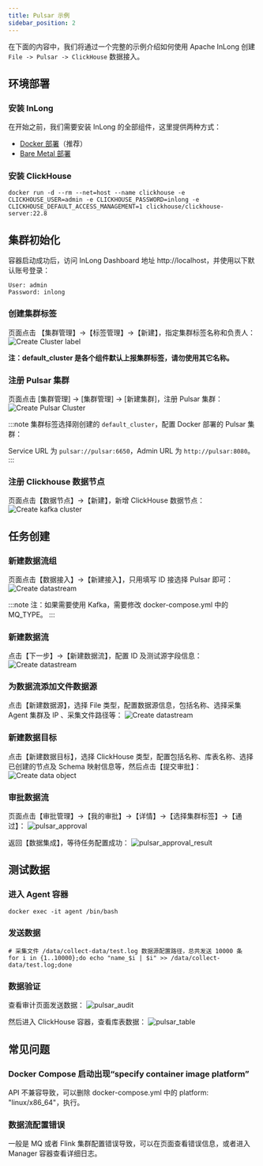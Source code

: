 ```yaml
---
title: Pulsar 示例
sidebar_position: 2
---
```


在下面的内容中，我们将通过一个完整的示例介绍如何使用 Apache InLong 创建 `File -> Pulsar -> ClickHouse` 数据接入。

## 环境部署
### 安装 InLong
在开始之前，我们需要安装 InLong 的全部组件，这里提供两种方式：
- [Docker 部署](deployment/docker.md)（推荐）
- [Bare Metal 部署](deployment/bare_metal.md)

### 安装 ClickHouse
```shell
docker run -d --rm --net=host --name clickhouse -e CLICKHOUSE_USER=admin -e CLICKHOUSE_PASSWORD=inlong -e CLICKHOUSE_DEFAULT_ACCESS_MANAGEMENT=1 clickhouse/clickhouse-server:22.8
```

## 集群初始化
容器启动成功后，访问 InLong Dashboard 地址 http://localhost，并使用以下默认账号登录：
```properties
User: admin
Password: inlong
```

### 创建集群标签
页面点击 【集群管理】->【标签管理】->【新建】，指定集群标签名称和负责人：
![Create Cluster label](img/file_clickhouse/create_cluster_label.png)

**注：default_cluster 是各个组件默认上报集群标签，请勿使用其它名称。**

### 注册 Pulsar 集群
页面点击 [集群管理] -> [集群管理] -> [新建集群]，注册 Pulsar 集群：
![Create Pulsar Cluster](img/file_clickhouse/create_pulsar_cluster.png)

:::note
集群标签选择刚创建的 `default_cluster`，配置 Docker 部署的 Pulsar 集群：

Service URL 为 `pulsar://pulsar:6650`，Admin URL 为 `http://pulsar:8080`。
:::

### 注册 Clickhouse 数据节点
页面点击【数据节点】->【新建】，新增 ClickHouse 数据节点：
![Create kafka cluster](img/file_clickhouse/datanode.png)

## 任务创建
### 新建数据流组
页面点击【数据接入】->【新建接入】，只用填写 ID 接选择 Pulsar 即可：
![Create datastream](img/file_clickhouse/pulsar_ingestion.png)

:::note
注：如果需要使用 Kafka，需要修改 docker-compose.yml 中的 MQ_TYPE。
:::

### 新建数据流
点击【下一步】->【新建数据流】，配置 ID 及测试源字段信息：
![Create datastream](img/file_clickhouse/pulsar_stream.png)

### 为数据流添加文件数据源
点击【新建数据源】，选择 File 类型，配置数据源信息，包括名称、选择采集 Agent 集群及 IP 、采集文件路径等：
![Create datastream](img/file_clickhouse/pulsar_source.png)

### 新建数据目标
点击【新建数据目标】，选择 ClickHouse 类型，配置包括名称、库表名称、选择已创建的节点及 Schema 映射信息等，然后点击【提交审批】：
![Create data object](img/file_clickhouse/pulsar_sink.png)

### 审批数据流
页面点击【审批管理】->【我的审批】->【详情】->【选择集群标签】->【通过】：
![pulsar_approval](img/file_clickhouse/pulsar_approval.png)

返回【数据集成】，等待任务配置成功：
![pulsar_approval_result](img/file_clickhouse/pulsar_approval_result.png)

## 测试数据
### 进入 Agent 容器
```shell
docker exec -it agent /bin/bash
```

### 发送数据
```shell
# 采集文件 /data/collect-data/test.log 数据源配置路径，总共发送 10000 条
for i in {1..10000};do echo "name_$i | $i" >> /data/collect-data/test.log;done
```

### 数据验证
查看审计页面发送数据：
![pulsar_audit](img/file_clickhouse/pulsar_audit.png)

然后进入 ClickHouse 容器，查看库表数据：
![pulsar_table](img/file_clickhouse/pulsar_table.png)

## 常见问题
### Docker Compose 启动出现“specify container image platform”
API 不兼容导致，可以删除 docker-compose.yml 中的 platform: "linux/x86_64"，执行。

### 数据流配置错误
一般是 MQ 或者 Flink 集群配置错误导致，可以在页面查看错误信息，或者进入 Manager 容器查看详细日志。
